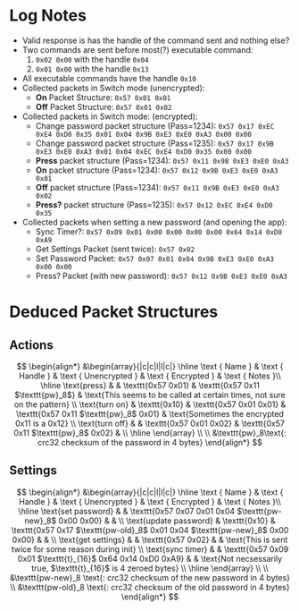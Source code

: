 
 # Log Notes
- Valid response is has the handle of the command sent and nothing else?
- Two commands are sent before most(?) executable command:
    1. `0x02 0x00` with the handle `0x04`
    2. `0x01 0x00` with the handle `0x13`
- All executable commands have the handle `0x10`
- Collected packets in Switch mode (unencrypted):
    * **On** Packet Structure: `0x57 0x01 0x01`
    * **Off** Packet Structure: `0x57 0x01 0x02`
- Collected packets in Switch mode: (encrypted):
    * Change password packet structure (Pass=1234): `0x57 0x17 0xEC 0xE4 0xD0 0x35 0x01 0x04 0x9B 0xE3 0xE0 0xA3 0x00 0x00`  
    * Change password packet structure (Pass=1235): `0x57 0x17 0x9B 0xE3 0xE0 0xA3 0x01 0x04 0xEC 0xE4 0xD0 0x35 0x00 0x00`  
    * **Press** packet structure (Pass=1234):   `0x57 0x11 0x9B 0xE3 0xE0 0xA3`
    * **On** packet structure (Pass=1234):      `0x57 0x12 0x9B 0xE3 0xE0 0xA3 0x01`
    * **Off** packet structure (Pass=1234):     `0x57 0x11 0x9B 0xE3 0xE0 0xA3 0x02`
    * **Press?** packet structure (Pass=1235):   `0x57 0x12 0xEC 0xE4 0xD0 0x35`
- Collected packets when setting a new password (and opening the app):
    * Sync Timer?:  `0x57 0x09 0x01 0x00 0x00 0x00 0x00 0x64 0x14 0xD0 0xA9`
    * Get Settings Packet (sent twice):  `0x57 0x02`
    * Set Password Packet: `0x57 0x07 0x01 0x04 0x9B 0xE3 0xE0 0xA3 0x00 0x00`
    * Press? Packet (with new password): `0x57 0x12 0x9B 0xE3 0xE0 0xA3`

# Deduced Packet Structures

## Actions

$$
\begin{align*}
&\begin{array}{|c|c|l|l|c|}
\hline \text { Name } & \text { Handle } & \text { Unencrypted } & \text { Encrypted } & \text { Notes }\\
\hline 
\text{press}    &               & \texttt{0x57 0x01}      & \texttt{0x57 0x11 $\texttt{pw}_8$}       &  \text{This seems to be called at certain times, not sure on the pattern}  \\
\text{turn on}  & \texttt{0x10} & \texttt{0x57 0x01 0x01} & \texttt{0x57 0x11 $\texttt{pw}_8$ 0x01}  &  \text{Sometimes the encrypted 0x11 is a 0x12}                             \\
\text{turn off} &               & \texttt{0x57 0x01 0x02} & \texttt{0x57 0x11 $\texttt{pw}_8$ 0x02}  &                                                                            \\
\hline
\end{array}
\\
\\
&\texttt{pw}_8\text{: crc32 checksum of the password in 4 bytes}
\end{align*}
$$

## Settings

$$
\begin{align*}
&\begin{array}{|c|c|l|l|c|}
\hline \text { Name } & \text { Handle } & \text { Unencrypted } & \text { Encrypted } & \text { Notes }\\
\hline 
\text{set password}     &               & \texttt{0x57 0x07 0x01 0x04 $\texttt{pw-new}_8$ 0x00 0x00}                      &   &                                                              \\
\text{update password}  & \texttt{0x10} & \texttt{0x57 0x17 $\texttt{pw-old}_8$ 0x01 0x04 $\texttt{pw-new}_8$ 0x00 0x00} &   &                                                              \\
\text{get settings}     &               & \texttt{0x57 0x02}                                                               &   &  \text{This is sent twice for some reason during init}       \\
\text{sync timer}       &               & \texttt{0x57 0x09 0x01 $\texttt{t}_{16}$ 0x64 0x14 0xD0 0xA9}                    &   &  \text{Not necsessarily true, $\texttt{t}_{16}$  is 4 zeroed bytes} \\
\hline
\end{array}
\\
\\
&\texttt{pw-new}_8 \text{: crc32 checksum of the new password in 4 bytes} \\
&\texttt{pw-old}_8 \text{: crc32 checksum of the old password in 4 bytes}
\end{align*}
$$
